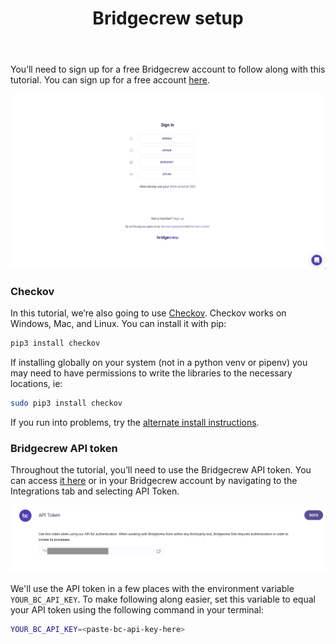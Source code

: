 ﻿---
title: "Bridgecrew setup"
chapter: false
weight: 7
pre: "<b>3.3 </b>"
---


You’ll need to sign up for a free Bridgecrew account to follow along with this tutorial. You can sign up for a free account [here](https://bridgecrew.cloud).

![Signup to Bridgecrew](./images/signup_bridgecrew.png)

### Checkov

In this tutorial, we’re also going to use [Checkov](https://www.checkov.io). Checkov works on Windows, Mac, and Linux. You can install it with pip:

```bash
pip3 install checkov
```

If installing globally on your system (not in a python venv or pipenv) you may need to have permissions to write the libraries to the necessary locations, ie:

```bash
sudo pip3 install checkov
```

If you run into problems, try the [alternate install instructions](https://docs.bridgecrew.io/docs/ingesting-scan-data#installation).


### Bridgecrew API token

Throughout the tutorial, you’ll need to use the Bridgecrew API token. You can access [it here](https://www.bridgecrew.cloud/integrations/api-token) or in your Bridgecrew account by navigating to the Integrations tab and selecting API Token.

![Bridgecrew API token](./images/dashboardapitoken1.png)

We'll use the API token in a few places with the environment variable `YOUR_BC_API_KEY`. To make following along easier, set this variable to equal your API token using the following command in your terminal:

```bash
YOUR_BC_API_KEY=<paste-bc-api-key-here>
```